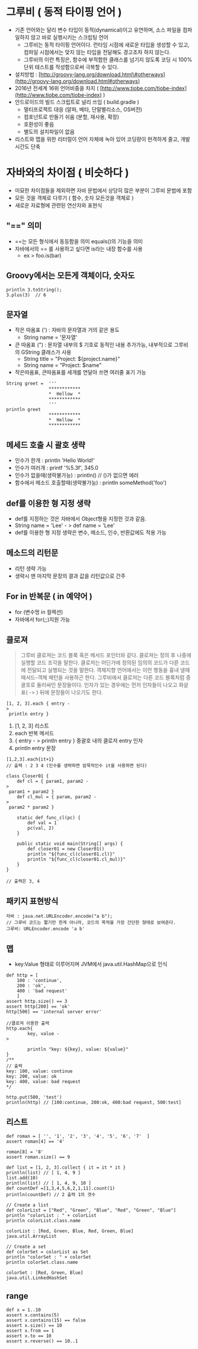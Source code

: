 # 그루비 \( 동적 타이핑 언어 \)

* 기존 언어와는 달리 변수 타입이 동적\(dynamical\)이고 유연하며, 소스 파일을 컴파일하지 않고 바로 실행시키는 스크립팅 언어
  * 그루비는 동적 타이핑 언어이다. 런타임 시점에 새로운 타입을 생성할 수 있고, 컴파일 시점에서는 맞지 않는 타입을 전달해도 경고조차 하지 않는다.
  * 그루비의 이런 특징은, 함수에 부적합한 클래스를 넘기지 않도록 코딩 시 100% 단위 테스트를 작성함으로써 극복할 수 있다.
* 설치방법 :
  [http://groovy-lang.org/download.html\#otherways](http://groovy-lang.org/download.html#otherways)
* 2016년 전세계 16위 언어비중을 차지 \(
  [http://www.tiobe.com/tiobe-index](http://www.tiobe.com/tiobe-index)
  \)
* 안드로이드의 빌드 스크립트로 널리 쓰임 \( build.gradle \)
  * 멀티프로젝트 대응 \(알파, 베타, 단말별리소스, OS버전\)
  * 컴포넌트로 만들기 쉬움 \(분할, 재사용, 확장\)
  * 호환성이 좋음
  * 별도의 설치파일이 없음
* 리스트와 맵을 위한 리터럴이 언어 자체에 녹아 있어 코딩량이 현격하게 줄고, 개발 시간도 단축

# 자바와의 차이점 \( 비슷하다 \)

* 미묘한 차이점들을 제외하면 자바 문법에서 상당히 많은 부분이 그루비 문법에 포함
* 모든 것을 객체로 다루기 \( 함수, 숫자 모든것을 객체로 \)
* 새로운 자료형에 관련된 연산자와 표현식

## "==" 의미

* ==는 모든 형식에서 동등함을 의미 equals\(\)의 기능을 의미
* 자바에서의 == 를 사용하고 싶다면 is라는 내장 함수를 사용
  * ex
    &gt;
     foo.is\(bar\)

## Groovy에서는 모든게 객체이다, 숫자도

```
println 3.toString();
3.plus(3)  // 6

```

## 문자열

* 작은 따옴표 \('\) : 자바의 문자열과 거의 같은 용도
  * String name = '문자열'
* 큰 따옴표 \("\) : 문자열 내부의 $ 기호로 동적인 내용 추가가능, 내부적으로 그루비의 GString 클래스가 사용
  * String title = "Project: ${project.name}"
  * String name = "Project: $name"
* 작은따옴표, 큰따옴표를 세개를 연달아 쓰면 여러줄 표기 가능

```
String greet =  '''
                ************
                *  Hellow  *
                ************
                '''
println greet
                ************
                *  Hellow  *
                ************

```

## 메세드 호출 시 괄호 생략

* 인수가 한개 : println 'Hello World!'
* 인수가 여러개 : printf '%5.3f', 345.0
* 인수가 없을때\(생락불가능\) : println\(\) // \(\)가 없으면 에러
* 함수에서 메소드 호출할때\(생략불가능\) : println someMethod\('foo'\)

## def를 이용한 형 지정 생략

* def를 지정하는 것은 자바에서 Object형을 지정한 것과 같음.
* String name = 'Lee' -
  &gt;
   def name = 'Lee'
* def를 이용한 형 지정 생략은 변수, 메소드, 인수, 반환값에도 적용 가능

## 메소드의 리턴문

* 리턴 생략 가능
* 생략시 맨 마지막 문장의 결과 값을 리턴값으로 간주

## For in 반복문 \( in 예약어 \)

* for \(변수멍 in 컬렉션\)
* 자바에서 for\(;;\)지원 가능

## 클로져

> 그루비 클로져는 코드 블록 혹은 메서드 포인터와 같다. 클로져는 정의 후 나중에 실행할 코드 조각을 말한다. 클로저는 어딘가에 정의된 임의의 코드가 다른 코드에 전달되고 실행되는 것을 말한다. 객체지향 언어에서는 이런 행동을 흉내 낼때 매서드-객체 패턴을 사용하곤 한다. 그루비에서 클로저는 다른 코드 블록처럼 중괄호로 둘러싸인 문장들이다. 인자가 있는 경우에는 먼저 인자들이 나오고 화살표\( -&gt; \) 뒤에 문장들이 나오기도 한다.

```
[1, 2, 3].each { entry -
>
 println entry }

```

1. \[1, 2, 3\] 리스트
2. each 반복 메서드
3. { entry -
   &gt;
    println entry } 중괄호 내의 클로저 entry 인자
4. println entry 문장

```
[1,2,3].each{it+1}
// 출력 : 2 3 4 (인수를 생략하면 암묵적인수 it을 사용하면 된다)

```

```
class Closer01 {
    def cl = { param1, param2 -
>
 param1 + param2 }
    def cl_mul = { param, param2 -
>
 param2 * param2 }

    static def func_cl(pc) {
        def val = 1
        pc(val, 2)
    }

    public static void main(String[] args) {
        def closer01 = new Closer01()
        println "${func_cl(closer01.cl)}"
        println "${func_cl(closer01.cl_mul)}"
    }
}

// 출력은 3, 4 

```

## 패키지 표현방식

```
자바 : java.net.URLEncoder.encode("a b");
// 그루비 코드는 짧기만 한게 아니라, 코드의 목적을 가장 간단한 형태로 보여준다. 
그루비: URLEncoder.encode 'a b'

```

## 맵

* key:Value 형태로 이루어지며 JVM에서 java.util.HashMap으로 인식

```
def http = [
    100 : 'continue',
    200 : 'ok',
    400 : 'bad request'
    ]
assert http.size() == 3 
assert http[200] == 'ok'
http[500] == 'internal server error'

//클로져 이용한 출력
http.each{
        key, value -
>

        println "key: ${key}, value: ${value}"
}
/**
// 출력 
key: 100, value: continue
key: 200, value: ok
key: 400, value: bad request
*/

http.put(500, 'test')
println(http) // [100:continue, 200:ok, 400:bad request, 500:test]

```

## 리스트

```
def roman = [ '', '1', '2', '3', '4', '5', '6', '7'  ]
assert roman[4] == '4'

roman[8] = '8'
assert roman.size() == 9 

def list = [1, 2, 3].collect { it = it * it }
println(list) // [ 1, 4, 9 ]
list.add(10)
println(list) // [ 1, 4, 9, 10 ]
def countDef =[1,3,4,5,6,2,1,11].count(1)
println(countDef) // 2 출력 1의 갯수 

// Create a list
def colorList = ["Red", "Green", "Blue", "Red", "Green", "Blue"]
println "colorList : " + colorList
println colorList.class.name

colorList : [Red, Green, Blue, Red, Green, Blue]
java.util.ArrayList

// Create a set
def colorSet = colorList as Set
println "colorSet : " + colorSet
println colorSet.class.name

colorSet : [Red, Green, Blue]
java.util.LinkedHashSet

```

## range

```
def x = 1..10
assert x.contains(5)
assert x.contains(15) == false
assert x.size() == 10
assert x.from == 1
assert x.to == 10
assert x.reverse() == 10..1
```



